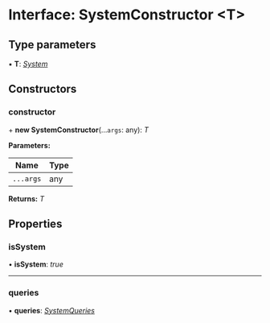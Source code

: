 
# Interface: SystemConstructor <**T**>

## Type parameters

▪ **T**: *[System](../classes/system.md)*

## Constructors

###  constructor

\+ **new SystemConstructor**(...`args`: any): *T*

**Parameters:**

Name | Type |
------ | ------ |
`...args` | any |

**Returns:** *T*

## Properties

###  isSystem

• **isSystem**: *true*

___

###  queries

• **queries**: *[SystemQueries](systemqueries.md)*
